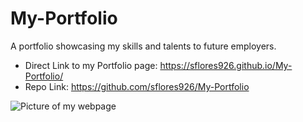 # My-Portfolio

A portfolio showcasing my skills and talents to future employers.


* Direct Link to my Portfolio page: https://sflores926.github.io/My-Portfolio/
* Repo Link: https://github.com/sflores926/My-Portfolio

![Picture of my webpage](./assets/images/screencapture-file-Users-sflores-Desktop-My-Portfolio-index-html-2022-07-13-14_12_25.png)

